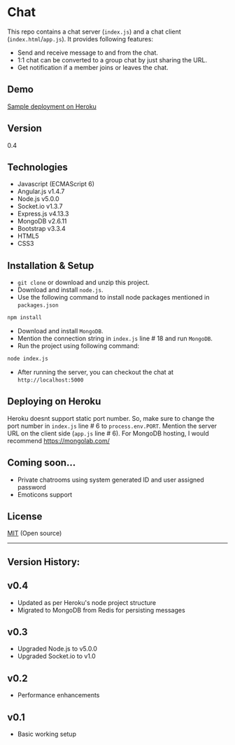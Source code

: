 Chat
====

This repo contains a chat server (`index.js`) and a chat client (`index.html`/`app.js`). It provides following features:

  - Send and receive message to and from the chat.
  - 1:1 chat can be converted to a group chat by just sharing the URL.
  - Get notification if a member joins or leaves the chat.

Demo
----
[Sample deployment on Heroku]


Version
----

0.4


Technologies
----
* Javascript (ECMAScript 6)
* Angular.js v1.4.7
* Node.js v5.0.0
* Socket.io v1.3.7
* Express.js v4.13.3
* MongoDB v2.6.11
* Bootstrap v3.3.4
* HTML5
* CSS3


Installation & Setup
----
* `git clone` or download and unzip this project.
* Download and install `node.js`.
* Use the following command to install node packages mentioned in `packages.json`
```sh
npm install
```

* Download and install `MongoDB`. 
* Mention the connection string in `index.js` line # 18 and run `MongoDB`.
* Run the project using following command:
```sh
node index.js
```

* After running the server, you can checkout the chat at `http://localhost:5000`

Deploying on Heroku
----
Heroku doesnt support static port number. So, make sure to change the port number in `index.js` line # 6 to `process.env.PORT`. Mention the server URL on the client side (`app.js` line # 6).
For MongoDB hosting, I would recommend https://mongolab.com/

Coming soon...
----
  - Private chatrooms using system generated ID and user assigned password
  - Emoticons support


License
----

[MIT] (Open source)

[MIT]:http://opensource.org/licenses/MIT
[Sample deployment on Heroku]:https://my-chat-demo.herokuapp.com/


___

Version History:
----
v0.4
-----------
* Updated as per Heroku's node project structure
* Migrated to MongoDB from Redis for persisting messages

v0.3
-----------
* Upgraded Node.js to v5.0.0
* Upgraded Socket.io to v1.0

v0.2
-----------
* Performance enhancements

v0.1
-----------
* Basic working setup
